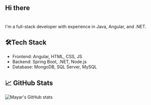 ## Hi there 
# 
I'm a full-stack developer with experience in Java, Angular, and .NET.

## 🛠Tech Stack
- Frontend: Angular, HTML, CSS, JS
- Backend: Spring Boot, .NET, Node.js
- Database: MongoDB, SQL Server, MySQL

## 📈 GitHub Stats
![Mayar's GitHub stats](https://github-readme-stats.vercel.app/api?username=your-username&show_icons=true&theme=radical)

<!--
**mayarbriki/mayarbriki** is a ✨ _special_ ✨ repository because its `README.md` (this file) appears on your GitHub profile.

Here are some ideas to get you started:

- 🔭 I’m currently working on ...
- 🌱 I’m currently learning ...
- 👯 I’m looking to collaborate on ...
- 🤔 I’m looking for help with ...
- 💬 Ask me about ...
- 📫 How to reach me: ...
- 😄 Pronouns: ...
- ⚡ Fun fact: ...
-->
